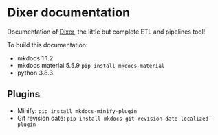 # Dixer documentation

Documentation of [Dixer](https://dixer.stgo.do), the little but complete ETL and pipelines tool!

To build this documentation:

- mkdocs 1.1.2
- mkdocs material 5.5.9 `pip install mkdocs-material`
- python 3.8.3

## Plugins

- Minify: `pip install mkdocs-minify-plugin`
- Git revision date: `pip install mkdocs-git-revision-date-localized-plugin`